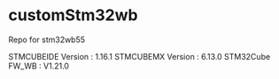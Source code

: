 # customStm32wb
Repo for stm32wb55

STMCUBEIDE Version : 1.16.1
STMCUBEMX  Version : 6.13.0
STM32Cube FW_WB    : V1.21.0
